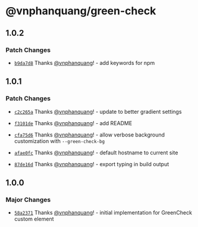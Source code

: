 # @vnphanquang/green-check

## 1.0.2

### Patch Changes

- [`b9da7d8`](https://github.com/vnphanquang/green-check/commit/b9da7d878e0f9e6ba4bb675f99807ef80fcb4176) Thanks [@vnphanquang](https://github.com/vnphanquang)! - add keywords for npm

## 1.0.1

### Patch Changes

- [`c2c265a`](https://github.com/vnphanquang/green-check/commit/c2c265aafab105efd44010635180bedeb461585a) Thanks [@vnphanquang](https://github.com/vnphanquang)! - update to better gradient settings

- [`f3101de`](https://github.com/vnphanquang/green-check/commit/f3101dea91ee254810a52448b2619b20f00e6c2e) Thanks [@vnphanquang](https://github.com/vnphanquang)! - add README

- [`cfa75d6`](https://github.com/vnphanquang/green-check/commit/cfa75d683cbbc04bb32ef219e6a69fd2c12dc4d6) Thanks [@vnphanquang](https://github.com/vnphanquang)! - allow verbose background customization with `--green-check-bg`

- [`afae0fc`](https://github.com/vnphanquang/green-check/commit/afae0fc5b183c18adf801f6e384b9121bf355d24) Thanks [@vnphanquang](https://github.com/vnphanquang)! - default hostname to current site

- [`87de16d`](https://github.com/vnphanquang/green-check/commit/87de16d2d8b65e14b9f2f3809e3b27bace5d3842) Thanks [@vnphanquang](https://github.com/vnphanquang)! - export typing in build output

## 1.0.0

### Major Changes

- [`58a2371`](https://github.com/vnphanquang/green-check/commit/58a2371af5432475fbaf81451d5577e3790e39c3) Thanks [@vnphanquang](https://github.com/vnphanquang)! - initial implementation for GreenCheck custom element
